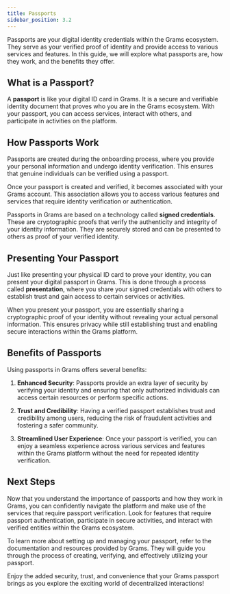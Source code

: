 ```yaml
---
title: Passports
sidebar_position: 3.2
---
```


Passports are your digital identity credentials within the Grams ecosystem. They serve as your verified proof of identity and provide access to various services and features. In this guide, we will explore what passports are, how they work, and the benefits they offer.

## What is a Passport?

A **passport** is like your digital ID card in Grams. It is a secure and verifiable identity document that proves who you are in the Grams ecosystem. With your passport, you can access services, interact with others, and participate in activities on the platform.

## How Passports Work

Passports are created during the onboarding process, where you provide your personal information and undergo identity verification. This ensures that genuine individuals can be verified using a passport.

Once your passport is created and verified, it becomes associated with your Grams account. This association allows you to access various features and services that require identity verification or authentication.

Passports in Grams are based on a technology called **signed credentials**. These are cryptographic proofs that verify the authenticity and integrity of your identity information. They are securely stored and can be presented to others as proof of your verified identity.

## Presenting Your Passport

Just like presenting your physical ID card to prove your identity, you can present your digital passport in Grams. This is done through a process called **presentation**, where you share your signed credentials with others to establish trust and gain access to certain services or activities.

When you present your passport, you are essentially sharing a cryptographic proof of your identity without revealing your actual personal information. This ensures privacy while still establishing trust and enabling secure interactions within the Grams platform.

## Benefits of Passports

Using passports in Grams offers several benefits:

1. **Enhanced Security**: Passports provide an extra layer of security by verifying your identity and ensuring that only authorized individuals can access certain resources or perform specific actions.

2. **Trust and Credibility**: Having a verified passport establishes trust and credibility among users, reducing the risk of fraudulent activities and fostering a safer community.

3. **Streamlined User Experience**: Once your passport is verified, you can enjoy a seamless experience across various services and features within the Grams platform without the need for repeated identity verification.

## Next Steps

Now that you understand the importance of passports and how they work in Grams, you can confidently navigate the platform and make use of the services that require passport verification. Look for features that require passport authentication, participate in secure activities, and interact with verified entities within the Grams ecosystem.

To learn more about setting up and managing your passport, refer to the documentation and resources provided by Grams. They will guide you through the process of creating, verifying, and effectively utilizing your passport.

Enjoy the added security, trust, and convenience that your Grams passport brings as you explore the exciting world of decentralized interactions!
